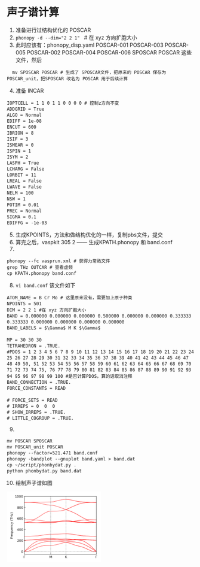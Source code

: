 # 声子谱计算

1. 准备进行过结构优化的 POSCAR
2. `phonopy -d --dim="2 2 1" ` # 在 xyz 方向扩胞大小
3. 此时应该有：phonopy_disp.yaml  POSCAR-001  POSCAR-003  POSCAR-005  POSCAR-002  POSCAR-004  POSCAR-006  SPOSCAR POSCAR 这些文件，然后

```cp POSCAR POSCAR_unit 
  mv SPOSCAR POSCAR # 生成了 SPOSCAR文件，把原来的 POSCAR 保存为 POSCAR_unit，把SPOSCAR 改名为 POSCAR 用于后续计算
```
4. 准备 INCAR

```
IOPTCELL = 1 1 0 1 1 0 0 0 0 # 控制z方向不变
ADDGRID = True
ALGO = Normal
EDIFF = 1e-08
ENCUT = 600
IBRION = 8
ISIF = 3
ISMEAR = 0
ISPIN = 1
ISYM = 2
LASPH = True
LCHARG = False
LORBIT = 11
LREAL = False
LWAVE = False
NELM = 100
NSW = 1
POTIM = 0.01
PREC = Normal
SIGMA = 0.1
EDIFFG = -1e-03
```
5. 生成KPOINTS，方法和做结构优化的一样，复制pbs文件，提交
6. 算完之后，vaspkit 305 2 —— 生成KPATH.phonopy 和 band.conf
7. 
```grep hession vasprun.xml # 显示 说明计算成功
phonopy --fc vasprun.xml # 获得力常熟文件
grep THz OUTCAR # 查看虚频
cp KPATH.phonopy band.conf 
```

8. `vi band.conf` 该文件如下
```
ATOM_NAME = B Cr Mo # 这里原来没有，需要加上原子种类
NPOINTS = 501
DIM = 2 2 1 #在 xyz 方向扩胞大小
BAND = 0.000000 0.000000 0.000000 0.500000 0.000000 0.000000 0.333333 0.333333 0.000000 0.000000 0.000000 0.000000
BAND_LABELS = $\Gamma$ M K $\Gamma$

MP = 30 30 30
TETRAHEDRON = .TRUE.
#PDOS = 1 2 3 4 5 6 7 8 9 10 11 12 13 14 15 16 17 18 19 20 21 22 23 24 25 26 27 28 29 30 31 32 33 34 35 36 37 38 39 40 41 42 43 44 45 46 47 48 49 50, 51 52 53 54 55 56 57 58 59 60 61 62 63 64 65 66 67 68 69 70 71 72 73 74 75, 76 77 78 79 80 81 82 83 84 85 86 87 88 89 90 91 92 93 94 95 96 97 98 99 100 #是否计算PDOS，算的话取消注释
BAND_CONNECTION = .TRUE.
FORCE_CONSTANTS = READ

# FORCE_SETS = READ
# IRREPS = 0  0  0
# SHOW_IRREPS = .TRUE.
# LITTLE_COGROUP = .TRUE.
```
9. 
```phonopy --dim="2 2 1" -c POSCAR_unit band.conf
mv POSCAR SPOSCAR
mv POSCAR_unit POSCAR
phonopy --factor=521.471 band.conf
phonopy -bandplot --gnuplot band.yaml > band.dat
cp ~/script/phonbydat.py .
python phonbydat.py band.dat
```
10. 绘制声子谱如图
<div align="left">
<img src="./figures/002.png" width = "50%" />
</div>

